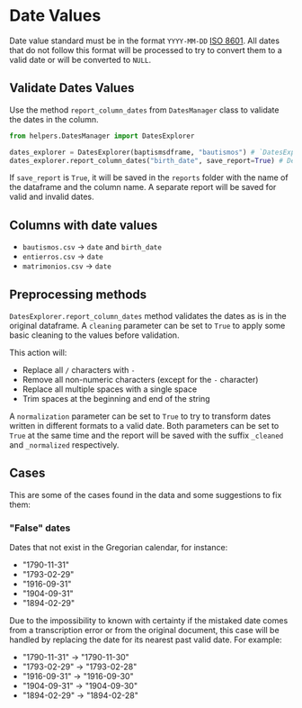 # Date Values

Date value standard must be in the format `YYYY-MM-DD` [ISO 8601](https://www.iso.org/iso-8601-date-and-time-format.html). All dates that do not follow this format will be processed to try to convert them to a valid date or will be converted to `NULL`.

## Validate Dates Values

Use the method `report_column_dates` from `DatesManager` class to validate the dates in the column.

```python
from helpers.DatesManager import DatesExplorer

dates_explorer = DatesExplorer(baptismsdframe, "bautismos") # `DatesExplorer` is initialized with the dataframe and the name of the dataframe
dates_explorer.report_column_dates("birth_date", save_report=True) # Declare the column to validate and optionally save the report
```

If `save_report` is `True`, it will be saved in the `reports` folder with the name of the dataframe and the column name. A separate report will be saved for valid and invalid dates.

## Columns with date values

- `bautismos.csv` -> `date` and `birth_date`
- `entierros.csv` -> `date`
- `matrimonios.csv` -> `date`

## Preprocessing methods

`DatesExplorer.report_column_dates` method validates the dates as is in the original dataframe. A `cleaning` parameter can be set to `True` to apply some basic cleaning to the values before validation.

This action will:

- Replace all `/` characters with `-`
- Remove all non-numeric characters (except for the `-` character)
- Replace all multiple spaces with a single space
- Trim spaces at the beginning and end of the string

A `normalization` parameter can be set to `True` to try to transform dates written in different formats to a valid date. Both parameters can be set to `True` at the same time and the report will be saved with the suffix `_cleaned` and `_normalized` respectively.

## Cases

This are some of the cases found in the data and some suggestions to fix them:

### "False" dates

Dates that not exist in the Gregorian calendar, for instance:

- "1790-11-31"
- "1793-02-29"
- "1916-09-31"
- "1904-09-31"
- "1894-02-29"

Due to the impossibility to known with certainty if the mistaked date comes from a transcription error or from the original document, this case will be handled by replacing the date for its nearest past valid date. For example:

- "1790-11-31" -> "1790-11-30"
- "1793-02-29" -> "1793-02-28"
- "1916-09-31" -> "1916-09-30"
- "1904-09-31" -> "1904-09-30"
- "1894-02-29" -> "1894-02-28"

